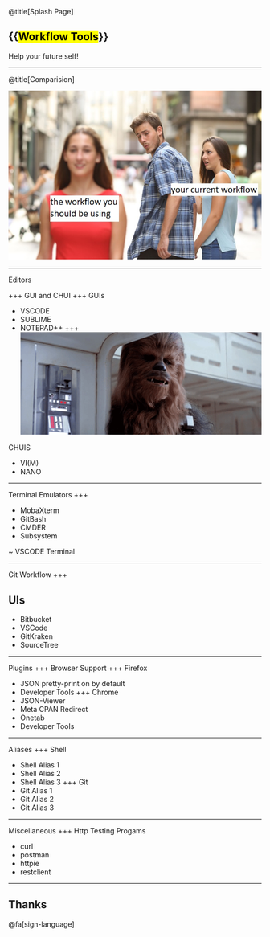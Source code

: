 
@title[Splash Page]
## {{<mark>Workflow Tools</mark>}}
Help your future self!

---

@title[Comparision]

![workflow_comparision_w_text](./workflow_comparison_w_text.jpg)

---

Editors

+++
GUI and CHUI
+++
GUIs
* VSCODE
* SUBLIME
* NOTEPAD++
+++
![chui](./chui.gif)

CHUIS
* VI(M)
* NANO

---

Terminal Emulators
+++
* MobaXterm
* GitBash
* CMDER
* Subsystem

~ VSCODE Terminal

---

Git Workflow
+++
## UIs
* Bitbucket
* VSCode
* GitKraken
* SourceTree

---

Plugins
+++
Browser Support
+++
Firefox
* JSON pretty-print on by default
* Developer Tools
+++
Chrome
* JSON-Viewer
* Meta CPAN Redirect
* Onetab
* Developer Tools

---

Aliases
+++
Shell
* Shell Alias 1
* Shell Alias 2
* Shell Alias 3
+++
Git
* Git Alias 1
* Git Alias 2
* Git Alias 3

---

Miscellaneous
+++
Http Testing Progams
* curl
* postman
* httpie
* restclient

---

## Thanks 

@fa[sign-language]
